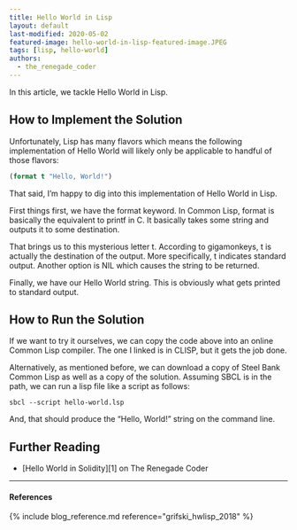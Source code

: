 ```yaml
---
title: Hello World in Lisp
layout: default
last-modified: 2020-05-02
featured-image: hello-world-in-lisp-featured-image.JPEG
tags: [lisp, hello-world]
authors:
  - the_renegade_coder
---
```


In this article, we tackle Hello World in Lisp.

## How to Implement the Solution

Unfortunately, Lisp has many flavors which means the following implementation 
of Hello World will likely only be applicable to handful of those flavors:

```lisp
(format t "Hello, World!")
```

That said, I’m happy to dig into this implementation of Hello World in Lisp.

First things first, we have the format keyword. In Common Lisp, format is 
basically the equivalent to printf in C. It basically takes some string and 
outputs it to some destination.

That brings us to this mysterious letter t. According to gigamonkeys, t is 
actually the destination of the output. More specifically, t indicates standard 
output. Another option is NIL which causes the string to be returned.

Finally, we have our Hello World string. This is obviously what gets printed 
to standard output.

## How to Run the Solution

If we want to try it ourselves, we can copy the code above into an online 
Common Lisp compiler. The one I linked is in CLISP, but it gets the job done.

Alternatively, as mentioned before, we can download a copy of Steel Bank 
Common Lisp as well as a copy of the solution. Assuming SBCL is in the path, 
we can run a lisp file like a script as follows:

```
sbcl --script hello-world.lsp
```

And, that should produce the “Hello, World!” string on the command line.

## Further Reading

- [Hello World in Solidity][1] on The Renegade Coder

---

#### References

{% include blog_reference.md reference="grifski_hwlisp_2018" %}
